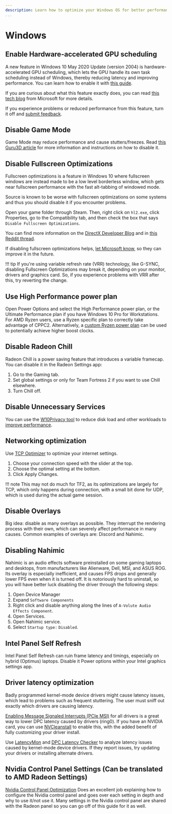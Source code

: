 ```yaml
---
description: Learn how to optimize your Windows OS for better performance.
...
```


# Windows

## Enable Hardware-accelerated GPU scheduling

A new feature in Windows 10 May 2020 Update (version 2004) is hardware-accelerated GPU scheduling, which lets the GPU handle its own task scheduling instead of Windows,
thereby reducing latency and improving performance. You can learn how to enable it with [this guide](https://www.neowin.net/news/how-to-enable-hardware-accelerated-gpu-scheduling-on-windows-10-may-2020-update/).

If you are curious about what this feature exactly does, you can read [this tech blog](https://devblogs.microsoft.com/directx/hardware-accelerated-gpu-scheduling/) from Microsoft for more details.

If you experience problems or reduced performance from this feature, turn it off and [submit feedback](https://aka.ms/submitgameperformancefeedback).

## Disable Game Mode

Game Mode may reduce performance and cause stutters/freezes. Read [this Guru3D article](https://www.guru3d.com/news-story/windows-10-game-mode-can-impact-fps-negatively-with-stutters-and-freezes.html) for more information and instructions on how to disable it.

## Disable Fullscreen Optimizations

Fullscreen optimizations is a feature in Windows 10 where fullscreen windows are instead made to be a low level borderless window, which gets near fullscreen performance with the fast alt-tabbing of windowed mode.

Source is known to be worse with fullscreen optimizations on some systems and thus you should disable it if you encounter problems.

Open your game folder through Steam. Then, right click on `hl2.exe`, click Properties, go to the Compatibility tab, and then check the box that says `Disable Fullscreen Optimizations`.

You can find more information on the [DirectX Developer Blog](https://devblogs.microsoft.com/directx/demystifying-full-screen-optimizations/) and in [this Reddit thread](https://old.reddit.com/r/Windows10/comments/645ukf/windows_10_cu_fullscreen_optimizations/dg330ub/?context=3).

If disabling fullscreen optimizations helps, [let Microsoft know](https://aka.ms/fullscreenoptimizationsfeedback), so they can improve it in the future.

!!! tip
    If you're using variable refresh rate (VRR) technology, like G-SYNC, disabling Fullscreen Optimizations may break it, depending on your monitor, drivers and graphics card. So, if you experience problems with VRR after this, try reverting the change.

## Use High Performance power plan

Open Power Options and select the High Performance power plan, or the Ultimate Performance plan if you have Windows 10 Pro for Workstations. For AMD Ryzen users, use a Ryzen specific plan to correctly take advantage of CPPC2. Alternatively, a [custom Ryzen power plan](https://www.techpowerup.com/download/1usmus-custom-power-plan-ryzen-3000-zen-2/) can be used to potentially achieve higher boost clocks.

## Disable Radeon Chill

Radeon Chill is a power saving feature that introduces a variable framecap. You can disable it in the Radeon Settings app:

1. Go to the Gaming tab.
2. Set global settings or only for Team Fortress 2 if you want to use Chill elsewhere.
3. Turn Chill off.

## Disable Unnecessary Services

You can use the [W10Privacy tool](https://www.winprivacy.de/deutsch-start/download/) to reduce disk load and other workloads to [improve performance](https://www.phoronix.com/scan.php?page=article&item=windows10-w10priv-wsl).

## Networking optimization

Use [TCP Optimizer](https://www.speedguide.net/downloads.php) to optimize your internet settings.

1. Choose your connection speed with the slider at the top.
2. Choose the optimal setting at the bottom.
3. Click Apply Changes.

!!! note
    This may not do much for TF2, as its optimizations are largely for TCP, which only happens during connection,
    with a small bit done for UDP, which is used during the actual game session.

## Disable Overlays

Big idea: disable as many overlays as possible. They interrupt the rendering process with their own, which can severely affect performance in many causes. Common examples of overlays are: Discord and Nahimic.

## Disabling Nahimic

Nahimic is an audio effects software preinstalled on some gaming laptops and desktops, from manufacturers like Alienware, Dell, MSI, and ASUS ROG. Its overlay is especially inefficient, and causes FPS drops and generally lower FPS even when it is turned off. It is notoriously hard to uninstall, so you will have better luck disabling the driver through the following steps:

1. Open Device Manager
2. Expand `Software Components`
3. Right click and disable anything along the lines of `A-Volute Audio Effects Component`.
4. Open Services.
5. Open Nahimic service.
6. Select `Startup type:` `Disabled`.

## Intel Panel Self Refresh

Intel Panel Self Refresh can ruin frame latency and timings, especially on hybrid (Optimus) laptops. Disable it Power options within your Intel graphics settings app.

## Driver latency optimization

Badly programmed kernel-mode device drivers might cause latency issues, which lead to problems such as frequent stuttering. The user must sniff out exactly which drivers are causing latency.

[Enabling Message Signaled Interrupts (PCIe MSI)](https://forums.guru3d.com/threads/windows-line-based-vs-message-signaled-based-interrupts-msi-tool.378044/) for all drivers is a great way to lower DPC latency caused by drivers (ring0). If you have an NVIDIA card, you can use [NVCleanstall](https://www.techpowerup.com/download/techpowerup-nvcleanstall/) to enable this, with the added benefit of fully customizing your driver install.

Use [LatencyMon](https://www.resplendence.com/latencymon) and [DPC Latency Checker](https://www.thesycon.de/eng/latency_check.shtml) to analyze latency issues caused by kernel-mode device drivers. If they report issues, try updating your drivers or installing alternate drivers.

## Nvidia Control Panel Settings (Can be translated to AMD Radeon Settings)

[Nvidia Control Panel Optimization](https://www.youtube.com/watch?v=ugadZ86uTik) Does an excellent job explaining how to configure the Nvidia control panel and goes over each setting in depth and why to use it/not use it. Many settings in the Nvidia control panel are shared with the Radeon panel so you can go off of this guide for it as well.


